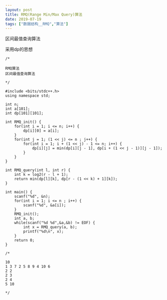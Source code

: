 ```yaml
---
layout: post
title: RMQ(Range Min/Max Query)算法
date: 2019-07-19
tags: ["数据结构__RMQ","算法"]
---
```


<!-- wp:paragraph -->

区间最值查询算法

<!-- /wp:paragraph -->

<!-- wp:paragraph -->

采用dp的思想

<!-- /wp:paragraph -->

<!-- wp:code -->

    /*

    RMQ算法
    区间最值查询算法

    */

    #include <bits/stdc++.h>
    using namespace std;

    int n;
    int a[101];
    int dp[101][101];

    int RMQ_init() {
        for(int i = 1; i <= n; i++) {
            dp[i][0] = a[i];
        }
        for(int j = 1; (1 << j) <= n ; j++) {
            for(int i = 1; i + (1 << j) - 1 <= n; i++) {
                dp[i][j] = min(dp[i][j - 1], dp[i + (1 << j - 1)][j - 1]);
            }
        }
    }

    int RMQ_query(int l, int r) {
        int k = log2(r - l + 1);
        return min(dp[l][k], dp[r - (1 << k) + 1][k]);
    }

    int main() {
        scanf("%d", &n);
        for(int i = 1; i <= n ; i++) {
            scanf("%d", &a[i]);
        }
        RMQ_init();
        int a, b;
        while(scanf("%d %d",&a,&b) != EOF) {
            int x = RMQ_query(a, b);
            printf("%d\n", x);
        }
        return 0;
    }

    /*

    10
    1 3 7 2 5 8 9 4 10 6
    2 2
    2 3
    2 4
    5 10

    */

<!-- /wp:code -->